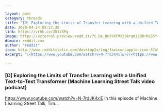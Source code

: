 ```yaml
---

layout: post
category: threads
title: "[D] Exploring the Limits of Transfer Learning with a Unified Text-to-Text Transformer (Machine Learning Street Talk video podcast)"
date: 2020-04-24 09:27:28
link: https://vrhk.co/353zXPq
image: https://external-preview.redd.it/fC_Be_RHOYXTMX39krqKi2RDrRaS5Yrn3UUZ5Yv3c_c.jpg?width=480&height=251.308900524&auto=webp&crop=480:251.308900524,smart&s=d8686022be44eecc55f84e07563894b78d304546
domain: reddit.com
author: "reddit"
icon: http://www.redditstatic.com/desktop2x/img/favicon/apple-icon-57x57.png
excerpt: "[<https://www.youtube.com/watch?v=N-7rdJK4xlE>](<https://www.youtube.com/watch?v=N-7rdJK4xlE>) In this episode of Machine Learning Street Talk, Tim..."

---
```


### [D] Exploring the Limits of Transfer Learning with a Unified Text-to-Text Transformer (Machine Learning Street Talk video podcast)

[<https://www.youtube.com/watch?v=N-7rdJK4xlE>](<https://www.youtube.com/watch?v=N-7rdJK4xlE>) In this episode of Machine Learning Street Talk, Tim...